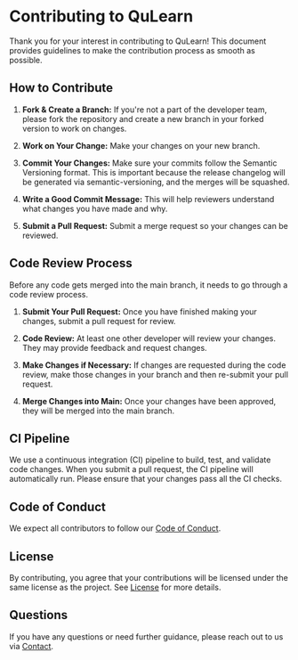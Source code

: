 # Contributing to QuLearn

Thank you for your interest in contributing to QuLearn! This document provides guidelines to make the contribution process as smooth as possible.

## How to Contribute

1. **Fork & Create a Branch:** If you're not a part of the developer team, please fork the repository and create a new branch in your forked version to work on changes.

2. **Work on Your Change:** Make your changes on your new branch.

3. **Commit Your Changes:** Make sure your commits follow the Semantic Versioning format. This is important because the release changelog will be generated via semantic-versioning, and the merges will be squashed.

4. **Write a Good Commit Message:** This will help reviewers understand what changes you have made and why.

5. **Submit a Pull Request:** Submit a merge request so your changes can be reviewed.

## Code Review Process

Before any code gets merged into the main branch, it needs to go through a code review process.

1. **Submit Your Pull Request:** Once you have finished making your changes, submit a pull request for review.

2. **Code Review:** At least one other developer will review your changes. They may provide feedback and request changes.

3. **Make Changes if Necessary:** If changes are requested during the code review, make those changes in your branch and then re-submit your pull request.

4. **Merge Changes into Main:** Once your changes have been approved, they will be merged into the main branch.

## CI Pipeline

We use a continuous integration (CI) pipeline to build, test, and validate code changes. When you submit a pull request, the CI pipeline will automatically run. Please ensure that your changes pass all the CI checks.

## Code of Conduct

We expect all contributors to follow our [Code of Conduct](CODE_OF_CONDUCT.md).

## License

By contributing, you agree that your contributions will be licensed under the same license as the project. See [License](LICENSE) for more details.

## Questions

If you have any questions or need further guidance, please reach out to us via [Contact](README.md#contact).
